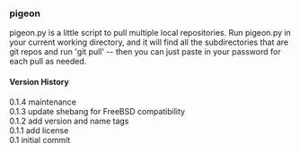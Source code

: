 ### pigeon

pigeon.py is a little script to pull multiple local repositories. Run pigeon.py in your current working directory, and it will find all the subdirectories that are git repos and run 'git pull' -- then you can just paste in your password for each pull as needed.

#### Version History
0.1.4    maintenance <br>
0.1.3    update shebang for FreeBSD compatibility <br>
0.1.2    add version and name tags <br>
0.1.1    add license <br>
0.1      initial commit
